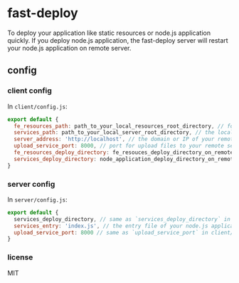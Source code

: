 # fast-deploy

To deploy your application like static resources or node.js application quickly. If you deploy node.js application, the fast-deploy server will restart your node.js application on remote server.

## config

### client config

In `client/config.js`:

```js
export default {
  fe_resources_path: path_to_your_local_resources_root_directory, // for example, `path/to/dist/` where there are index.html and some static resources under dist/
  services_path: path_to_your_local_server_root_directory, // the local root directory of your backend application(Node.js or others) you want to deploy
  server_address: 'http://localhost', // the domain or IP of your remote server
  upload_service_port: 8000, // port for upload files to your remote server
  fe_resources_deploy_directory: fe_resouces_deploy_directory_on_remote_server,
  services_deploy_directory: node_application_deploy_directory_on_remote_server,
}
```

### server config

In `server/config.js`:

```js
export default {
  services_deploy_directory, // same as `services_deploy_directory` in client/config.js
  services_entry: 'index.js', // the entry file of your node.js application
  upload_service_port: 8000 // same as `upload_service_port` in client/config.js
}
```

### license

MIT